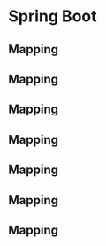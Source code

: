 <h1>Spring Boot</h1>

<h2>Mapping</h2>

<h2>Mapping</h2>
<h2>Mapping</h2>
<h2>Mapping</h2>
<h2>Mapping</h2>
<h2>Mapping</h2>
<h2>Mapping</h2>



